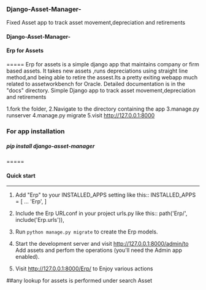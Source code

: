### Django-Asset-Manager-
Fixed Asset app to track asset movement,depreciation and retirements

#### Django-Asset-Manager-
#### Erp for Assets
=====
Erp for assets is a simple django app that maintains company or firm based assets.
It takes new assets ,runs depreciations using straight line method,and being able 
to retire the assest.Its a pretty exiting webapp much related to assetworkbench for Oracle.
Detailed documentation is in the "docs" directory.
Simple Django app to track asset movement,depreciation and retirements


1.fork the folder,
2.Navigate to the directory containing the app
3.manage.py runserver
4.manage.py migrate
5.visit http://127.0.0.1:8000

### For app installation
##### pip install django-asset-manager
=====


#### Quick start
-----------
1. Add "Erp" to your INSTALLED_APPS setting like this::
INSTALLED_APPS = [
...
'Erp',
]

2. Include the Erp URLconf in your project urls.py like this::
path('Erp/', include('Erp.urls')),

3. Run `python manage.py migrate` to create the Erp models.

4. Start the development server and visit http://127.0.0.1:8000/admin/to Add assets and perfom the operations (you'll need the Admin app enabled).

5. Visit http://127.0.0.1:8000/Erp/ to Enjoy various actions

##any lookup for assets is performed under search Asset
